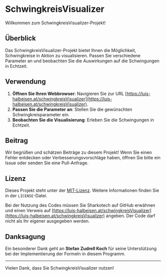 # SchwingkreisVisualizer

Willkommen zum SchwingkreisVisualizer-Projekt!

## Überblick

Das SchwingkreisVisualizer-Projekt bietet Ihnen die Möglichkeit, Schwingkreise in Aktion zu visualisieren. Passen Sie verschiedene Parameter an und beobachten Sie die Auswirkungen auf die Schwingungen in Echtzeit.

## Verwendung

1. **Öffnen Sie Ihren Webbrowser**: Navigieren Sie zur URL [https://luis-halbeisen.at/schwingkreisVisualizer](https://luis-halbeisen.at/schwingkreisVisualizer).
2. **Passen Sie die Parameter an**: Stellen Sie die gewünschten Schwingkreisparameter ein.
3. **Beobachten Sie die Visualisierung**: Erleben Sie die Schwingungen in Echtzeit.

## Beitrag

Wir begrüßen und schätzen Beiträge zu diesem Projekt! Wenn Sie einen Fehler entdecken oder Verbesserungsvorschläge haben, öffnen Sie bitte ein Issue oder senden Sie eine Pull-Anfrage.

## Lizenz

Dieses Projekt steht unter der [MIT-Lizenz](https://opensource.org/licenses/MIT). Weitere Informationen finden Sie in der `LICENSE`-Datei.

Bei der Nutzung des Codes müssen Sie Sharkotech auf GitHub erwähnen und einen Verweis auf [https://luis-halbeisen.at/schwingkreisVisualizer](https://luis-halbeisen.at/schwingkreisVisualizer) angeben. Der Code darf nicht als Ihr eigener ausgegeben werden.

## Danksagung

Ein besonderer Dank geht an **Stefan Zudrell Koch** für seine Unterstützung bei der Implementierung der Formeln in diesem Programm.

---

Vielen Dank, dass Sie SchwingkreisVisualizer nutzen!
